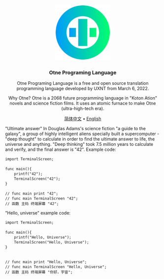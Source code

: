 

<div align="center">
<a href="#">
<h1><img src="resources/otne.svg" alt="Logo" width="180" height="180"></h1>
</a>

### Otne Programing Language

Otne Programing Language is a free and open source translation programming language developed by UXNT from March 6, 2022.

Why Otne? Otne is a 2068 future programming language in "Koton Ation" novels and science fiction films. It uses an atomic furnace to make Otne (ultra-high-tech era).

[简体中文](README.md) • [English](README.en.md)  

</div>

"Ultimate answer"
In Douglas Adams's science fiction "a guide to the galaxy", a group of highly intelligent aliens specially built a supercomputer - "deep thought" to calculate in order to find the ultimate answer to life, the universe and anything. "Deep thinking" took 7.5 million years to calculate and verify, and the final answer is "42".
Example code:
```otne
import TerminalScreen;

func main(){
    printf("42");
    TerminalScreen("42");
}

// func main print "42";
// func main TerminalScreen "42";
// 函数 主码 终端屏幕 "42";
```

"Hello, universe" example code:
```otne
import TerminalScreen;

func main(){
    printf("Hello, Universe");
    TerminalScreen("Hello, Universe");
}


// func main print "Hello, Universe";
// func main TerminalScreen "Hello, Universe";
// 函数 主码 终端屏幕 "你好，宇宙";
```

